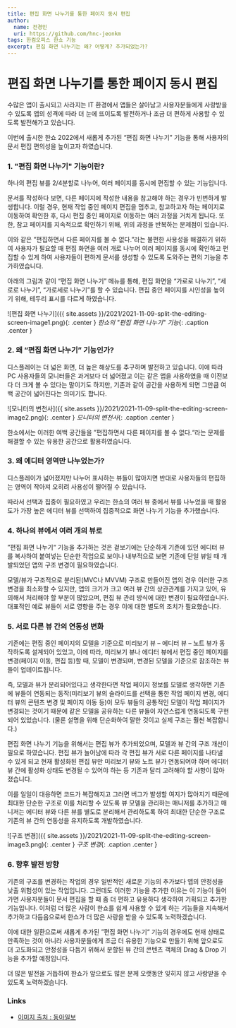 ```yaml
---
title: 편집 화면 나누기를 통한 페이지 동시 편집
author:
  name: 전경민
  uri: https://github.com/hnc-jeonkm
tags: 한컴오피스 한쇼 기능
excerpt: 편집 화면 나누기는 왜? 어떻게? 추가되었는가?
---
```


# 편집 화면 나누기를 통한 페이지 동시 편집

수많은 앱이 출시되고 사라지는 IT 환경에서 앱들은 살아남고 사용자분들에게 사랑받을 수 있도록 앱의 성격에 따라 더 눈에 뜨이도록 발전하거나 조금 더 편하게 사용할 수 있도록 발전해가고 있습니다.

이번에 출시한 한쇼 2022에서 새롭게 추가된 “편집 화면 나누기” 기능을 통해 사용자의 문서 편집 편의성을 높이고자 하였습니다.




### 1. "편집 화면 나누기" 기능이란?


하나의 편집 뷰를 2/4분할로 나누어, 여러 페이지를 동시에 편집할 수 있는 기능입니다.

문서를 작성하다 보면, 다른 페이지에 작성한 내용을 참고해야 하는 경우가 빈번하게 발생합니다. 이럴 경우, 현재 작업 중인 페이지 편집을 멈추고, 참고하고자 하는 페이지로 이동하여 확인한 후, 다시 편집 중인 페이지로 이동하는 여러 과정을 거치게 됩니다. 또한, 참고 페이지를 지속적으로 확인하기 위해, 위의 과정을 반복하는 문제점이 있습니다.

이와 같은 ”편집하면서 다른 페이지를 볼 수 없다.”라는 불편한 사용성을 해결하기 위하여 사용자가 필요할 때 편집 화면을 여러 개로 나누어 여러 페이지를 동시에 확인하고 편집할 수 있게 하여 사용자들이 편하게 문서를 생성할 수 있도록 도와주는 편의 기능을 추가하였습니다.

아래의 그림과 같이 “편집 화면 나누기” 메뉴를 통해, 편집 화면을 “가로로 나누기”, “세로로 나누기”, “가로세로 나누기”를 할 수 있습니다. 편집 중인 페이지를 시인성을 높이기 위해, 테두리 표시를 다르게 하였습니다.


![편집 화면 나누기]({{ site.assets }}/2021/2021-11-09-split-the-editing-screen-image1.png){: .center }
*한쇼의 "편집 화면 나누기" 기능*{: .caption .center }




### 2. 왜 “편집 화면 나누기” 기능인가?


디스플레이는 더 넓은 화면, 더 높은 해상도를 추구하며 발전하고 있습니다. 이에 따라 PC 사용자들의 모니터들은 과거보다 더 넓어졌고 이는 같은 앱을 사용하였을 때 이전보다 더 크게 볼 수 있다는 말이기도 하지만, 기존과 같이 공간을 사용하게 되면 그만큼 여백 공간이 넓어진다는 의미기도 합니다.


![모니터의 변천사]({{ site.assets }}/2021/2021-11-09-split-the-editing-screen-image2.png){: .center }
*모니터의 변천사*{: .caption .center }


한쇼에서는 이러한 여백 공간들을 ”편집하면서 다른 페이지를 볼 수 없다.“라는 문제를 해결할 수 있는 유용한 공간으로 활용하였습니다.



### 3. 왜 에디터 영역만 나누었는가?


디스플레이가 넓어졌지만 나누어 표시하는 뷰들이 많아지면 반대로 사용자들의 편집하는 영역이 작아져 오히려 사용성이 떨어질 수 있습니다.

따라서 선택과 집중이 필요하였고 우리는 한쇼의 여러 뷰 중에서 뷰를 나누었을 때 활용도가 가장 높은 에디터 뷰를 선택하여 집중적으로 화면 나누기 기능을 추가했습니다.



### 4. 하나의 뷰에서 여러 개의 뷰로


”편집 화면 나누기“ 기능을 추가하는 것은 겉보기에는 단순하게 기존에 있던 에디터 뷰를 복사하여 붙여넣는 단순한 작업으로 보이나 내부적으로 보면 기존에 단일 뷰일 때 개발되었던 앱의 구조 변경이 필요하였습니다.

모델/뷰가 구조적으로 분리된(MVC나 MVVM) 구조로 만들어진 앱의 경우 이러한 구조 변경을 최소화할 수 있지만, 앱의 크기가 크고 여러 뷰 간의 상관관계를 가지고 있어, 유의해서 처리해야 할 부분이 많았으며, 편집 뷰 관리 방식에 대한 변경이 필요하였습니다. 대표적인 예로 뷰들이 서로 영향을 주는 경우 이에 대한 별도의 조치가 필요했습니다.



### 5. 서로 다른 뷰 간의 연동성 변화

기존에는 편집 중인 페이지의 모델을 기준으로 미리보기 뷰 – 에디터 뷰 – 노트 뷰가 동작하도록 설계되어 있었고, 이에 따라, 미리보기 뷰나 에디터 뷰에서 편집 중인 페이지를 변경(페이지 이동, 편집 등)할 때, 모델이 변경되며, 변경된 모델을 기준으로 참조하는 뷰들이 업데이트됩니다.

즉, 모델과 뷰가 분리되어있다고 생각한다면 작업 페이지 정보를 모델로 생각하면 기존에 뷰들이 연동되는 동작(미리보기 뷰의 슬라이드를 선택을 통한 작업 페이지 변경, 에디터 뷰의 콘텐츠 변경 및 페이지 이동 등)이 모두 뷰들의 공통적인 모델이 작업 페이지가 변경되는 것이기 때문에 같은 모델을 공유하는 다른 뷰들이 자연스럽게 연동되도록 구현되어 있었습니다. (물론 설명을 위해 단순화하여 말한 것이고 실제 구조는 훨씬 복잡합니다.)

편집 화면 나누기 기능을 위해서는 편집 뷰가 추가되었으며, 모델과 뷰 간의 구조 개선이 필요로 하였습니다. 편집 뷰가 늘어남에 따라 각 편집 뷰가 서로 다른 페이지를 나타낼 수 있게 되고 현재 활성화된 편집 뷰만 미리보기 뷰와 노트 뷰가 연동되어야 하며 에디터 뷰 간에 활성화 상태도 변경될 수 있어야 하는 등 기존과 달리 고려해야 할 사항이 많아졌습니다.

이를 일일이 대응하면 코드가 복잡해지고 그러면 버그가 발생할 여지가 많아지기 때문에 최대한 단순한 구조로 이를 처리할 수 있도록 뷰 모델을 관리하는 매니저를 추가하고 매니저는 에디터 뷰와 다른 뷰를 별도로 분리해서 관리하도록 하여 최대한 단순한 구조로 기존의 뷰 간의 연동성을 유지하도록 개발하였습니다.


![구조 변경]({{ site.assets }}/2021/2021-11-09-split-the-editing-screen-image3.png){: .center }
*구조 변경*{: .caption .center }




### 6. 향후 발전 방향


기존의 구조를 변경하는 작업의 경우 일반적인 새로운 기능의 추가보다 앱의 안정성을 낮출 위험성이 있는 작업입니다. 그런데도 이러한 기능을 추가한 이유는 이 기능이 들어가면 사용자분들이 문서 편집을 할 때 좀 더 편하고 유용하다 생각하여 기획되고 추가한 기능입니다. 이처럼 더 많은 사람이 한쇼를 쉽게 사용할 수 있게 하는 기능들을 지속해서 추가하고 다듬음으로써 한쇼가 더 많은 사랑을 받을 수 있도록 노력하겠습니다.

이에 대한 일환으로써 새롭게 추가된 ”편집 화면 나누기“ 기능의 경우에도 현재 상태로 만족하는 것이 아니라 사용자분들에게 조금 더 유용한 기능으로 만들기 위해 앞으로도 더 고도화되고 안정성을 다듬기 위해서 분할된 뷰 간의 콘텐츠 객체의 Drag & Drop 기능을 추가할 예정입니다.

더 많은 발전을 거듭하여 한쇼가 앞으로도 많은 분께 오랫동안 잊히지 않고 사랑받을 수 있도록 노력하겠습니다.



### Links

- [이미지 출처 : 동아일보](https://www.mk.co.kr/news/business/view/2019/02/98169/)
